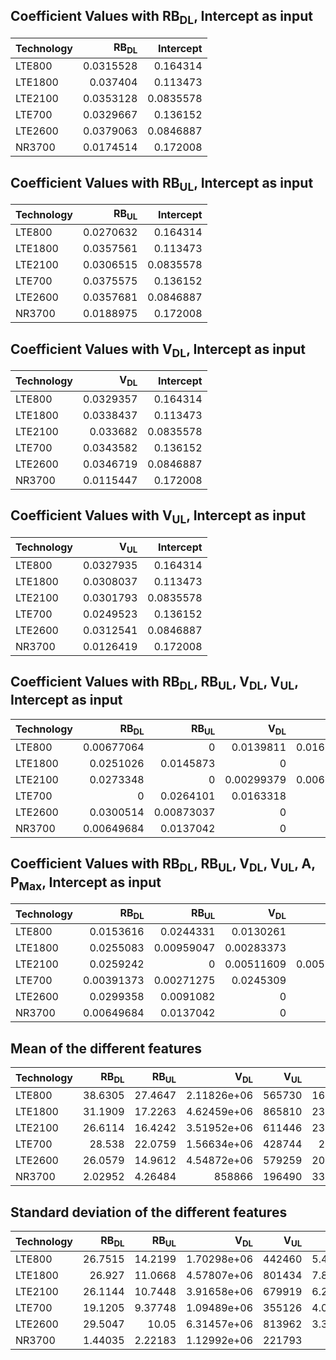 ## Coefficient Values with RB<sub>DL</sub>, Intercept as input
| Technology   |   RB<sub>DL</sub> |   Intercept |
|:-------------|------------------:|------------:|
| LTE800       |         0.0315528 |   0.164314  |
| LTE1800      |         0.037404  |   0.113473  |
| LTE2100      |         0.0353128 |   0.0835578 |
| LTE700       |         0.0329667 |   0.136152  |
| LTE2600      |         0.0379063 |   0.0846887 |
| NR3700       |         0.0174514 |   0.172008  |


## Coefficient Values with RB<sub>UL</sub>, Intercept as input
| Technology   |   RB<sub>UL</sub> |   Intercept |
|:-------------|------------------:|------------:|
| LTE800       |         0.0270632 |   0.164314  |
| LTE1800      |         0.0357561 |   0.113473  |
| LTE2100      |         0.0306515 |   0.0835578 |
| LTE700       |         0.0375575 |   0.136152  |
| LTE2600      |         0.0357681 |   0.0846887 |
| NR3700       |         0.0188975 |   0.172008  |


## Coefficient Values with V<sub>DL</sub>, Intercept as input
| Technology   |   V<sub>DL</sub> |   Intercept |
|:-------------|-----------------:|------------:|
| LTE800       |        0.0329357 |   0.164314  |
| LTE1800      |        0.0338437 |   0.113473  |
| LTE2100      |        0.033682  |   0.0835578 |
| LTE700       |        0.0343582 |   0.136152  |
| LTE2600      |        0.0346719 |   0.0846887 |
| NR3700       |        0.0115447 |   0.172008  |


## Coefficient Values with V<sub>UL</sub>, Intercept as input
| Technology   |   V<sub>UL</sub> |   Intercept |
|:-------------|-----------------:|------------:|
| LTE800       |        0.0327935 |   0.164314  |
| LTE1800      |        0.0308037 |   0.113473  |
| LTE2100      |        0.0301793 |   0.0835578 |
| LTE700       |        0.0249523 |   0.136152  |
| LTE2600      |        0.0312541 |   0.0846887 |
| NR3700       |        0.0126419 |   0.172008  |


## Coefficient Values with RB<sub>DL</sub>, RB<sub>UL</sub>, V<sub>DL</sub>, V<sub>UL</sub>, Intercept as input
| Technology   |   RB<sub>DL</sub> |   RB<sub>UL</sub> |   V<sub>DL</sub> |   V<sub>UL</sub> |   Intercept |
|:-------------|------------------:|------------------:|-----------------:|-----------------:|------------:|
| LTE800       |        0.00677064 |        0          |       0.0139811  |        0.0168893 |   0.164314  |
| LTE1800      |        0.0251026  |        0.0145873  |       0          |        0         |   0.113473  |
| LTE2100      |        0.0273348  |        0          |       0.00299379 |        0.0066806 |   0.0835578 |
| LTE700       |        0          |        0.0264101  |       0.0163318  |        0         |   0.136152  |
| LTE2600      |        0.0300514  |        0.00873037 |       0          |        0         |   0.0846887 |
| NR3700       |        0.00649684 |        0.0137042  |       0          |        0         |   0.172008  |


## Coefficient Values with RB<sub>DL</sub>, RB<sub>UL</sub>, V<sub>DL</sub>, V<sub>UL</sub>, A, P<sub>Max</sub>, Intercept as input
| Technology   |   RB<sub>DL</sub> |   RB<sub>UL</sub> |   V<sub>DL</sub> |   V<sub>UL</sub> |          A |   P<sub>Max</sub> |   Intercept |
|:-------------|------------------:|------------------:|-----------------:|-----------------:|-----------:|------------------:|------------:|
| LTE800       |        0.0153616  |        0.0244331  |       0.0130261  |       0          | 0.0449087  |        0.00845511 |   0.164314  |
| LTE1800      |        0.0255083  |        0.00959047 |       0.00283373 |       0          | 0.00542717 |        0.0129514  |   0.113473  |
| LTE2100      |        0.0259242  |        0          |       0.00511609 |       0.00555263 | 0.00255764 |        0.0111495  |   0.0835578 |
| LTE700       |        0.00391373 |        0.00271275 |       0.0245309  |       0          | 0          |        0.0448367  |   0.136152  |
| LTE2600      |        0.0299358  |        0.0091082  |       0          |       0          | 0          |        0.00472072 |   0.0846887 |
| NR3700       |        0.00649684 |        0.0137042  |       0          |       0          | 0          |        0          |   0.172008  |

## Mean of the different features
| Technology   |   RB<sub>DL</sub> |   RB<sub>UL</sub> |   V<sub>DL</sub> |   V<sub>UL</sub> |   P<sub>Max</sub> |
|:-------------|------------------:|------------------:|-----------------:|-----------------:|------------------:|
| LTE800       |          38.6305  |          27.4647  |      2.11826e+06 |           565730 |           16.7105 |
| LTE1800      |          31.1909  |          17.2263  |      4.62459e+06 |           865810 |           23.9143 |
| LTE2100      |          26.6114  |          16.4242  |      3.51952e+06 |           611446 |           23.0545 |
| LTE700       |          28.538   |          22.0759  |      1.56634e+06 |           428744 |           23.966  |
| LTE2600      |          26.0579  |          14.9612  |      4.54872e+06 |           579259 |           20.6613 |
| NR3700       |           2.02952 |           4.26484 | 858866           |           196490 |           33.8844 |


## Standard deviation of the different features
| Technology   |   RB<sub>DL</sub> |   RB<sub>UL</sub> |   V<sub>DL</sub> |   V<sub>UL</sub> |   P<sub>Max</sub> |
|:-------------|------------------:|------------------:|-----------------:|-----------------:|------------------:|
| LTE800       |          26.7515  |          14.2199  |      1.70298e+06 |           442460 |           5.42811 |
| LTE1800      |          26.927   |          11.0668  |      4.57807e+06 |           801434 |           7.84596 |
| LTE2100      |          26.1144  |          10.7448  |      3.91658e+06 |           679919 |           6.25684 |
| LTE700       |          19.1205  |           9.37748 |      1.09489e+06 |           355126 |           4.09812 |
| LTE2600      |          29.5047  |          10.05    |      6.31457e+06 |           813962 |           3.37693 |
| NR3700       |           1.44035 |           2.22183 |      1.12992e+06 |           221793 |           0       |

